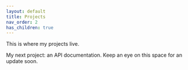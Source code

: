 ```yaml
---
layout: default
title: Projects
nav_order: 2
has_children: true
---
```


This is where my projects live.

My next project: an API documentation. Keep an eye on this space for an update soon.
